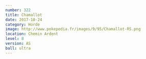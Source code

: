 ```yaml
---
number: 322
title: Chamallot
date: 2017-10-24
category: Horde
image: http://www.pokepedia.fr/images/9/95/Chamallot-RS.png
location: Chemin Ardent
level: 8
version: AS
ball: ultra
---
```

